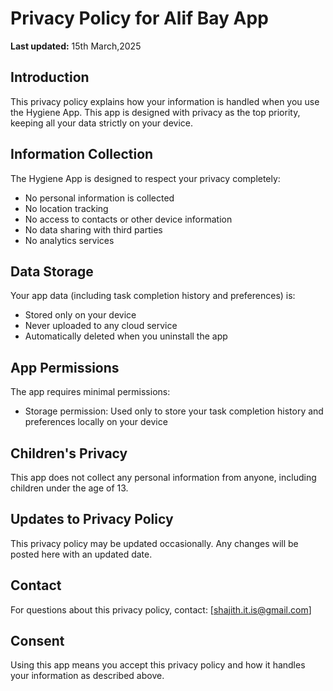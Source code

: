 # Privacy Policy for Alif Bay App

**Last updated:** 15th March,2025

## Introduction
This privacy policy explains how your information is handled when you use the Hygiene App. This app is designed with privacy as the top priority, keeping all your data strictly on your device.

## Information Collection
The Hygiene App is designed to respect your privacy completely:
- No personal information is collected
- No location tracking
- No access to contacts or other device information
- No data sharing with third parties
- No analytics services

## Data Storage
Your app data (including task completion history and preferences) is:
- Stored only on your device
- Never uploaded to any cloud service
- Automatically deleted when you uninstall the app

## App Permissions
The app requires minimal permissions:
- Storage permission: Used only to store your task completion history and preferences locally on your device

## Children's Privacy
This app does not collect any personal information from anyone, including children under the age of 13.

## Updates to Privacy Policy
This privacy policy may be updated occasionally. Any changes will be posted here with an updated date.

## Contact
For questions about this privacy policy, contact:
[shajith.it.is@gmail.com]

## Consent
Using this app means you accept this privacy policy and how it handles your information as described above. 
